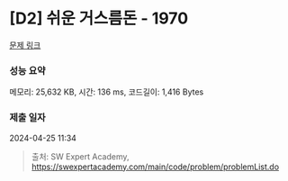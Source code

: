 # [D2] 쉬운 거스름돈 - 1970 

[문제 링크](https://swexpertacademy.com/main/code/problem/problemDetail.do?contestProbId=AV5PsIl6AXIDFAUq) 

### 성능 요약

메모리: 25,632 KB, 시간: 136 ms, 코드길이: 1,416 Bytes

### 제출 일자

2024-04-25 11:34



> 출처: SW Expert Academy, https://swexpertacademy.com/main/code/problem/problemList.do